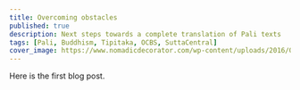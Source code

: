 ```yaml
---
title: Overcoming obstacles
published: true
description: Next steps towards a complete translation of Pali texts
tags: [Pali, Buddhism, Tipitaka, OCBS, SuttaCentral]
cover_image: https://www.nomadicdecorator.com/wp-content/uploads/2016/09/Pali-Manuscript.jpg
---
```


Here is the first blog post.